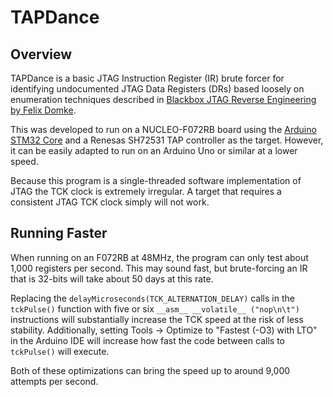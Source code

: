 # TAPDance

## Overview

TAPDance is a basic JTAG Instruction Register (IR) brute forcer for identifying undocumented JTAG Data Registers (DRs) based loosely on enumeration techniques described in [Blackbox JTAG Reverse Engineering by Felix Domke](https://fahrplan.events.ccc.de/congress/2009/Fahrplan/attachments/1435_JTAG.pdf).

This was developed to run on a NUCLEO-F072RB board using the [Arduino STM32 Core](https://github.com/stm32duino/Arduino_Core_STM32) and a Renesas SH72531 TAP controller as the target. However, it can be easily adapted to run on an Arduino Uno or similar at a lower speed.

Because this program is a single-threaded software implementation of JTAG the TCK clock is extremely irregular. A target that requires a consistent JTAG TCK clock simply will not work.

## Running Faster

When running on an F072RB at 48MHz, the program can only test about 1,000 registers per second. This may sound fast, but brute-forcing an IR that is 32-bits will take about 50 days at this rate.

Replacing the ``delayMicroseconds(TCK_ALTERNATION_DELAY)`` calls in the ``tckPulse()`` function with five or six ``__asm__ __volatile__ ("nop\n\t")`` instructions will substantially increase the TCK speed at the risk of less stability. Additionally, setting Tools -> Optimize to "Fastest (-O3) with LTO" in the Arduino IDE will increase how fast the code between calls to ``tckPulse()`` will execute.

Both of these optimizations can bring the speed up to around 9,000 attempts per second.
